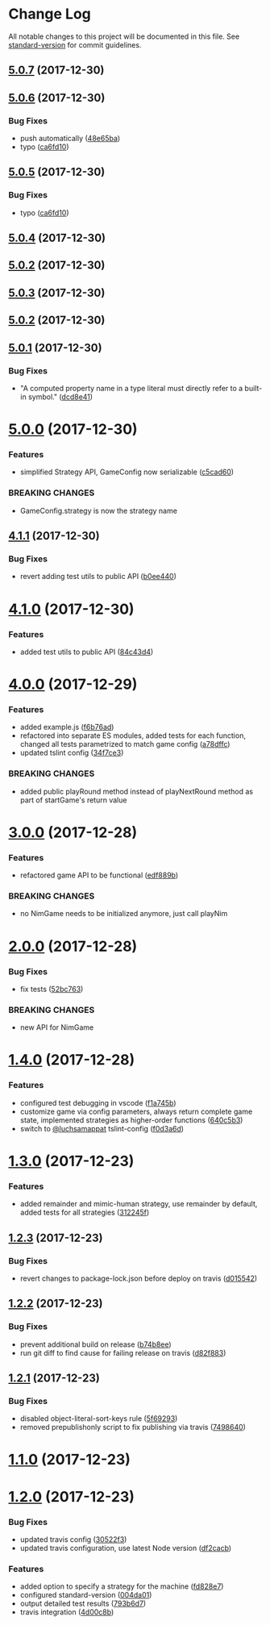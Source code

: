 # Change Log

All notable changes to this project will be documented in this file. See [standard-version](https://github.com/conventional-changelog/standard-version) for commit guidelines.

<a name="5.0.7"></a>
## [5.0.7](https://github.com/luchsamapparat/nim/compare/v5.0.6...v5.0.7) (2017-12-30)



<a name="5.0.6"></a>
## [5.0.6](https://github.com/luchsamapparat/nim/compare/v5.0.4...v5.0.6) (2017-12-30)


### Bug Fixes

* push automatically ([48e65ba](https://github.com/luchsamapparat/nim/commit/48e65ba))
* typo ([ca6fd10](https://github.com/luchsamapparat/nim/commit/ca6fd10))



<a name="5.0.5"></a>
## [5.0.5](https://github.com/luchsamapparat/nim/compare/v5.0.4...v5.0.5) (2017-12-30)


### Bug Fixes

* typo ([ca6fd10](https://github.com/luchsamapparat/nim/commit/ca6fd10))



<a name="5.0.4"></a>
## [5.0.4](https://github.com/luchsamapparat/nim/compare/v5.0.3...v5.0.4) (2017-12-30)



<a name="5.0.2"></a>
## [5.0.2](https://github.com/luchsamapparat/nim/compare/v5.0.3...v5.0.2) (2017-12-30)



<a name="5.0.3"></a>
## [5.0.3](https://github.com/luchsamapparat/nim/compare/v5.0.2...v5.0.3) (2017-12-30)



<a name="5.0.2"></a>
## [5.0.2](https://github.com/luchsamapparat/nim/compare/v5.0.1...v5.0.2) (2017-12-30)



<a name="5.0.1"></a>
## [5.0.1](https://github.com/luchsamapparat/nim/compare/v5.0.0...v5.0.1) (2017-12-30)


### Bug Fixes

* "A computed property name in a type literal must directly refer to a built-in symbol." ([dcd8e41](https://github.com/luchsamapparat/nim/commit/dcd8e41))



<a name="5.0.0"></a>
# [5.0.0](https://github.com/luchsamapparat/nim/compare/v4.1.1...v5.0.0) (2017-12-30)


### Features

* simplified Strategy API, GameConfig now serializable ([c5cad60](https://github.com/luchsamapparat/nim/commit/c5cad60))


### BREAKING CHANGES

* GameConfig.strategy is now the strategy name



<a name="4.1.1"></a>
## [4.1.1](https://github.com/luchsamapparat/nim/compare/v4.1.0...v4.1.1) (2017-12-30)


### Bug Fixes

* revert adding test utils to public API ([b0ee440](https://github.com/luchsamapparat/nim/commit/b0ee440))



<a name="4.1.0"></a>
# [4.1.0](https://github.com/luchsamapparat/nim/compare/v4.0.0...v4.1.0) (2017-12-30)


### Features

* added test utils to public API ([84c43d4](https://github.com/luchsamapparat/nim/commit/84c43d4))



<a name="4.0.0"></a>
# [4.0.0](https://github.com/luchsamapparat/nim/compare/v3.0.0...v4.0.0) (2017-12-29)


### Features

* added example.js ([f6b76ad](https://github.com/luchsamapparat/nim/commit/f6b76ad))
* refactored into separate ES modules, added tests for each function, changed all tests parametrized to match game config ([a78dffc](https://github.com/luchsamapparat/nim/commit/a78dffc))
* updated tslint config ([34f7ce3](https://github.com/luchsamapparat/nim/commit/34f7ce3))


### BREAKING CHANGES

* added public playRound method instead of playNextRound method as part of startGame's return value



<a name="3.0.0"></a>
# [3.0.0](https://github.com/luchsamapparat/nim/compare/v2.0.0...v3.0.0) (2017-12-28)


### Features

* refactored game API to be functional ([edf889b](https://github.com/luchsamapparat/nim/commit/edf889b))


### BREAKING CHANGES

* no NimGame needs to be initialized anymore, just call playNim



<a name="2.0.0"></a>
# [2.0.0](https://github.com/luchsamapparat/nim/compare/v1.4.0...v2.0.0) (2017-12-28)


### Bug Fixes

* fix tests ([52bc763](https://github.com/luchsamapparat/nim/commit/52bc763))


### BREAKING CHANGES

* new API for NimGame



<a name="1.4.0"></a>
# [1.4.0](https://github.com/luchsamapparat/nim/compare/v1.3.0...v1.4.0) (2017-12-28)


### Features

* configured test debugging in vscode ([f1a745b](https://github.com/luchsamapparat/nim/commit/f1a745b))
* customize game via config parameters, always return complete game state, implemented strategies as higher-order functions ([640c5b3](https://github.com/luchsamapparat/nim/commit/640c5b3))
* switch to [@luchsamappat](https://github.com/luchsamappat) tslint-config ([f0d3a6d](https://github.com/luchsamapparat/nim/commit/f0d3a6d))



<a name="1.3.0"></a>
# [1.3.0](https://github.com/luchsamapparat/nim/compare/v1.2.3...v1.3.0) (2017-12-23)


### Features

* added remainder and mimic-human strategy, use remainder by default, added tests for all strategies ([312245f](https://github.com/luchsamapparat/nim/commit/312245f))



<a name="1.2.3"></a>
## [1.2.3](https://github.com/luchsamapparat/nim/compare/v1.2.2...v1.2.3) (2017-12-23)


### Bug Fixes

* revert changes to package-lock.json before deploy on travis ([d015542](https://github.com/luchsamapparat/nim/commit/d015542))



<a name="1.2.2"></a>
## [1.2.2](https://github.com/luchsamapparat/nim/compare/v1.2.1...v1.2.2) (2017-12-23)


### Bug Fixes

* prevent additional build on release ([b74b8ee](https://github.com/luchsamapparat/nim/commit/b74b8ee))
* run git diff to find cause for failing release on travis ([d82f883](https://github.com/luchsamapparat/nim/commit/d82f883))



<a name="1.2.1"></a>
## [1.2.1](https://github.com/luchsamapparat/nim/compare/v1.2.0...v1.2.1) (2017-12-23)


### Bug Fixes

* disabled object-literal-sort-keys rule ([5f69293](https://github.com/luchsamapparat/nim/commit/5f69293))
* removed prepublishonly script to fix publishing via travis ([7498640](https://github.com/luchsamapparat/nim/commit/7498640))



<a name="1.1.0"></a>
# [1.1.0](https://github.com/luchsamapparat/nim/compare/v1.0.0...v1.1.0) (2017-12-23)



<a name="1.2.0"></a>
# [1.2.0](https://github.com/luchsamapparat/nim/compare/v1.0.0...v1.2.0) (2017-12-23)


### Bug Fixes

* updated travis config ([30522f3](https://github.com/luchsamapparat/nim/commit/30522f3))
* updated travis configuration, use latest Node version ([df2cacb](https://github.com/luchsamapparat/nim/commit/df2cacb))


### Features

* added option to specify a strategy for the machine ([fd828e7](https://github.com/luchsamapparat/nim/commit/fd828e7))
* configured standard-version ([004da01](https://github.com/luchsamapparat/nim/commit/004da01))
* output detailed test results ([793b6d7](https://github.com/luchsamapparat/nim/commit/793b6d7))
* travis integration ([4d00c8b](https://github.com/luchsamapparat/nim/commit/4d00c8b))
